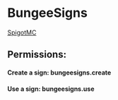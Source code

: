 # BungeeSigns

[SpigotMC](https://www.https://www.spigotmc.org/resources/authors/skadam.419830/ "SpigotMC")

## Permissions:

#### Create a sign: bungeesigns.create

#### Use a sign: bungeesigns.use
